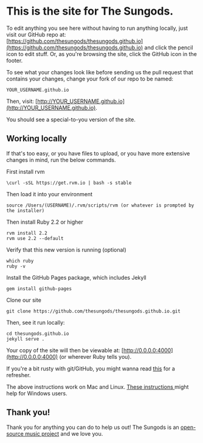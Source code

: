 # This is the site for The Sungods. 

To edit anything you see here without having to 
run anything locally, just visit our GitHub 
repo at: [https://github.com/thesungods/thesungods.github.io](https://github.com/thesungods/thesungods.github.io)
and click the pencil icon to edit stuff. Or, as you're browsing the site,
click the GitHub icon in the footer. 

To see what your changes look like before sending
us the pull request that contains your changes,
change your fork of our repo to be named:

    YOUR_USERNAME.github.io

Then, visit: [http://YOUR_USERNAME.github.io](http://YOUR_USERNAME.github.io).

You should see a special-to-you version of the site.

## Working locally

If that's too easy, or you have files to upload, or you have more
extensive changes in mind, run the below commands.

First install rvm

	\curl -sSL https://get.rvm.io | bash -s stable

Then load it into your environment

	source /Users/(USERNAME)/.rvm/scripts/rvm (or whatever is prompted by the installer)

Then install Ruby 2.2 or higher

	rvm install 2.2
	rvm use 2.2 --default
	
Verify that this new version is running (optional)

	which ruby
	ruby -v
	
Install the GitHub Pages package, which includes Jekyll

	gem install github-pages

Clone our site

	git clone https://github.com/thesungods/thesungods.github.io.git

Then, see it run locally:

	cd thesungods.github.io
	jekyll serve .

Your copy of the site will then be viewable at: [http://0.0.0.0:4000](http://0.0.0.0:4000)
(or wherever Ruby tells you).

If you're a bit rusty with git/GitHub, you might wanna read
[this](http://readwrite.com/2013/10/02/github-for-beginners-part-2) for a refresher.

The above instructions work on Mac and Linux.
[These instructions ](https://martinbuberl.com/blog/setup-jekyll-on-windows-and-host-it-on-github-pages/)
might help for Windows users. 

## Thank you!

Thank you for anything you can do to help us out! The Sungods is an
[open-source music project](http://thesungods.co/opensource/) and we love you.